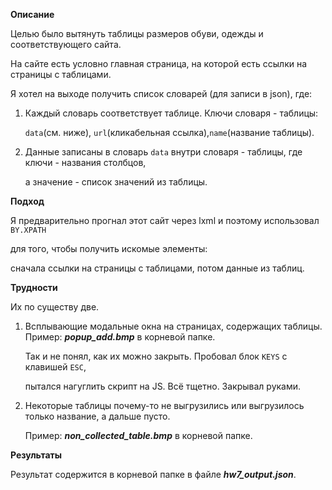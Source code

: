 **Описание**

Целью было вытянуть таблицы размеров обуви, одежды и соответствующего сайта.

На сайте есть условно главная страница, на которой есть ссылки на страницы с таблицами.

Я хотел на выходе получить список словарей (для записи в json), где:

1. Каждый словарь соответствует таблице. Ключи словаря - таблицы:
   
    ```data```(см. ниже), ```url```(кликабельная ссылка),```name```(название таблицы).
   
2. Данные записаны в словарь ```data``` внутри словаря - таблицы, где ключи - названия столбцов,

   а значение - список значений из таблицы.     


**Подход**

Я предварительно прогнал этот сайт через lxml и поэтому использовал ```BY.XPATH```

для того, чтобы получить искомые элементы:

сначала ссылки на страницы с таблицами, потом данные из таблиц.     


**Трудности**

Их по существу две.

1. Всплывающие модальные окна на страницах, содержащих таблицы. Пример: ***popup_add.bmp*** в корневой папке.

    Так и не понял, как их можно закрыть.  Пробовал блок ```KEYS``` с клавишей ```ESC```,

    пытался нагуглить скрипт на JS. Всё тщетно. Закрывал руками.     


2. Некоторые таблицы почему-то не выгрузились или выгрузилось только название, а дальше пусто.

    Пример: ***non_collected_table.bmp*** в корневой папке.      


**Результаты**

Результат содержится в корневой папке в файле ***hw7_output.json***.


